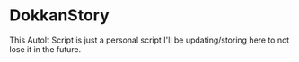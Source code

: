 # DokkanStory
This AutoIt Script is just a personal script I'll be updating/storing here to not lose it in the future.
